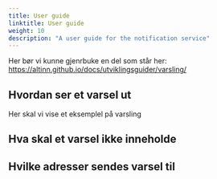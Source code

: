 ```yaml
---
title: User guide
linktitle: User guide
weight: 10
description: "A user guide for the notification service"
---
```


Her bør vi kunne gjenrbuke en del som står her: https://altinn.github.io/docs/utviklingsguider/varsling/

## Hvordan ser et varsel ut

Her skal vi vise et eksemplel på varsling

## Hva skal et varsel ikke inneholde

## Hvilke adresser sendes varsel til